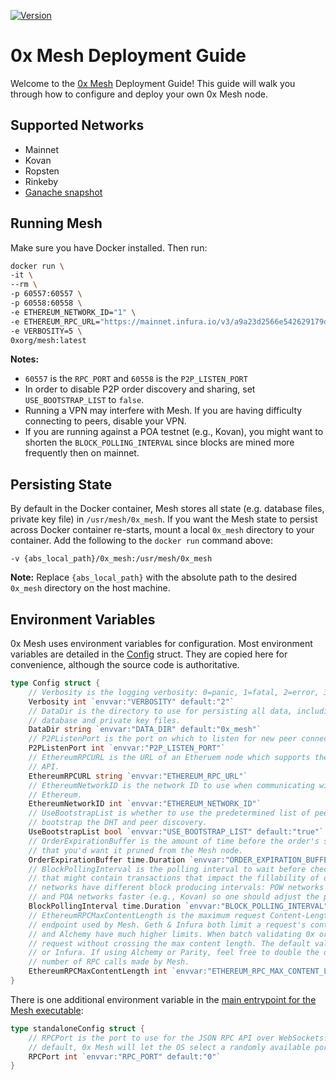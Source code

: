 [![Version](https://img.shields.io/badge/version-1.0.5--beta-orange.svg)](https://github.com/0xProject/0x-mesh/releases)

# 0x Mesh Deployment Guide

Welcome to the [0x Mesh](https://github.com/0xProject/0x-mesh) Deployment Guide!
This guide will walk you through how to configure and deploy your own 0x Mesh
node.

## Supported Networks

-   Mainnet
-   Kovan
-   Ropsten
-   Rinkeby
-   [Ganache snapshot](https://cloud.docker.com/u/0xorg/repository/docker/0xorg/mesh-ganache-cli)

## Running Mesh

Make sure you have Docker installed. Then run:

```bash
docker run \
-it \
--rm \
-p 60557:60557 \
-p 60558:60558 \
-e ETHEREUM_NETWORK_ID="1" \
-e ETHEREUM_RPC_URL="https://mainnet.infura.io/v3/a9a23d2566e542629179d6372ace13c9" \
-e VERBOSITY=5 \
0xorg/mesh:latest
```

**Notes:**

-   `60557` is the `RPC_PORT` and `60558` is the `P2P_LISTEN_PORT`
-   In order to disable P2P order discovery and sharing, set `USE_BOOTSTRAP_LIST` to `false`.
-   Running a VPN may interfere with Mesh. If you are having difficulty connecting to peers, disable your VPN.
-   If you are running against a POA testnet (e.g., Kovan), you might want to shorten the `BLOCK_POLLING_INTERVAL` since blocks are mined more frequently then on mainnet.

## Persisting State

By default in the Docker container, Mesh stores all state (e.g. database files,
private key file) in `/usr/mesh/0x_mesh`. If you want the Mesh state to persist
across Docker container re-starts, mount a local `0x_mesh` directory to your
container. Add the following to the `docker run` command above:

```
-v {abs_local_path}/0x_mesh:/usr/mesh/0x_mesh
```

**Note:** Replace `{abs_local_path}` with the absolute path to the desired `0x_mesh` directory on the host machine.

## Environment Variables

0x Mesh uses environment variables for configuration. Most environment variables
are detailed in the [Config](https://godoc.org/github.com/0xProject/0x-mesh/core#Config)
struct. They are copied here for convenience, although the source code is
authoritative.

```go
type Config struct {
    // Verbosity is the logging verbosity: 0=panic, 1=fatal, 2=error, 3=warn, 4=info, 5=debug 6=trace
    Verbosity int `envvar:"VERBOSITY" default:"2"`
    // DataDir is the directory to use for persisting all data, including the
    // database and private key files.
    DataDir string `envvar:"DATA_DIR" default:"0x_mesh"`
    // P2PListenPort is the port on which to listen for new peer connections.
    P2PListenPort int `envvar:"P2P_LISTEN_PORT"`
    // EthereumRPCURL is the URL of an Etheruem node which supports the JSON RPC
    // API.
    EthereumRPCURL string `envvar:"ETHEREUM_RPC_URL"`
    // EthereumNetworkID is the network ID to use when communicating with
    // Ethereum.
    EthereumNetworkID int `envvar:"ETHEREUM_NETWORK_ID"`
    // UseBootstrapList is whether to use the predetermined list of peers to
    // bootstrap the DHT and peer discovery.
    UseBootstrapList bool `envvar:"USE_BOOTSTRAP_LIST" default:"true"`
    // OrderExpirationBuffer is the amount of time before the order's stipulated expiration time
    // that you'd want it pruned from the Mesh node.
    OrderExpirationBuffer time.Duration `envvar:"ORDER_EXPIRATION_BUFFER" default:"10s"`
    // BlockPollingInterval is the polling interval to wait before checking for a new Ethereum block
    // that might contain transactions that impact the fillability of orders stored by Mesh. Different
    // networks have different block producing intervals: POW networks are typically slower (e.g., Mainnet)
    // and POA networks faster (e.g., Kovan) so one should adjust the polling interval accordingly.
    BlockPollingInterval time.Duration `envvar:"BLOCK_POLLING_INTERVAL" default:"5s"`
    // EthereumRPCMaxContentLength is the maximum request Content-Length accepted by the backing Ethereum RPC
    // endpoint used by Mesh. Geth & Infura both limit a request's content length to 1024 * 512 Bytes. Parity
    // and Alchemy have much higher limits. When batch validating 0x orders, we will fit as many orders into a
    // request without crossing the max content length. The default value is appropriate for operators using Geth
    // or Infura. If using Alchemy or Parity, feel free to double the default max in order to reduce the
    // number of RPC calls made by Mesh.
    EthereumRPCMaxContentLength int `envvar:"ETHEREUM_RPC_MAX_CONTENT_LENGTH" default:"524288"`
}
```

There is one additional environment variable in the [main entrypoint for the
Mesh executable](cmd/mesh/main.go):

```go
type standaloneConfig struct {
    // RPCPort is the port to use for the JSON RPC API over WebSockets. By
    // default, 0x Mesh will let the OS select a randomly available port.
    RPCPort int `envvar:"RPC_PORT" default:"0"`
}
```
